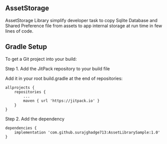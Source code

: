 ## AssetStorage
AssetStorage Library simplify developer task to copy Sqlite Database and Shared Preference file from assets to app internal storage at run time in few lines of code.

## Gradle Setup

To get a Git project into your build:

Step 1. Add the JitPack repository to your build file

Add it in your root build.gradle at the end of repositories:

```
allprojects {
	repositories {
		...
		maven { url 'https://jitpack.io' }
	}
}
```
	
Step 2. Add the dependency

```
dependencies {
    implementation 'com.github.surajghadge713:AssetLibrarySample:1.0'
}
```
